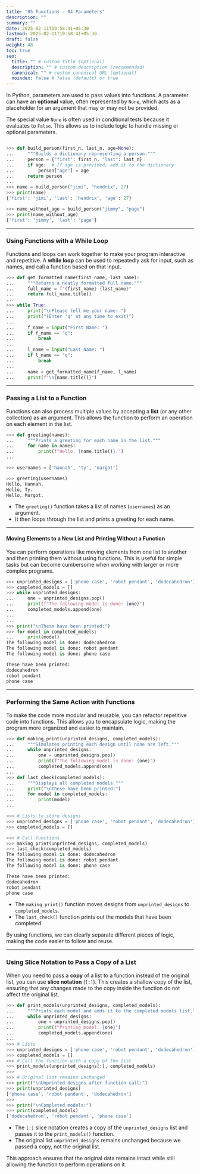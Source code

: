 ```yaml
---
title: "05 Functions - 04 Parameters"
description: ""
summary: ""
date: 2025-02-11T19:58:41+05:30
lastmod: 2025-02-11T19:58:41+05:30
draft: false
weight: 48
toc: true
seo:
  title: "" # custom title (optional)
  description: "" # custom description (recommended)
  canonical: "" # custom canonical URL (optional)
  noindex: false # false (default) or true
---
```






In Python, parameters are used to pass values into functions. A parameter can have an **optional** value, often represented by `None`, which acts as a placeholder for an argument that may or may not be provided.

The special value `None` is often used in conditional tests because it evaluates to `False`. This allows us to include logic to handle missing or optional parameters.

```python

>>> def build_person(first_n, last_n, age=None):
...     """Builds a dictionary representing a person."""
...     person = {"first": first_n, "last": last_n}
...     if age:  # If age is provided, add it to the dictionary
...         person["age"] = age
...     return person
... 
>>> name = build_person("jimi", "hendrix", 27)
>>> print(name)
{'first': 'jimi', 'last': 'hendrix', 'age': 27}

>>> name_without_age = build_person("jimmy", "page")
>>> print(name_without_age)
{'first': 'jimmy', 'last': 'page'}
```


---

### **Using Functions with a While Loop**

Functions and loops can work together to make your program interactive and repetitive. A **while loop** can be used to repeatedly ask for input, such as names, and call a function based on that input.

```python
>>> def get_formatted_name(first_name, last_name):
...     """Returns a neatly formatted full name."""
...     full_name = f"{first_name} {last_name}"
...     return full_name.title()
... 
>>> while True:
...     print("\nPlease tell me your name: ")
...     print("(Enter 'q' at any time to exit)")
... 
...     f_name = input("First Name: ")
...     if f_name == "q":
...         break
... 
...     l_name = input("Last Name: ")
...     if l_name == "q":
...         break
... 
...     name = get_formatted_name(f_name, l_name)
...     print(f"\n{name.title()}")
```

---

### **Passing a List to a Function**

Functions can also process multiple values by accepting a **list** (or any other collection) as an argument. This allows the function to perform an operation on each element in the list.

```python
>>> def greeting(names):
...     """Prints a greeting for each name in the list."""
...     for name in names:
...         print(f"Hello, {name.title()}.")
... 

>>> usernames = ['hannah', 'ty', 'margot']

>>> greeting(usernames)
Hello, Hannah.
Hello, Ty.
Hello, Margot.
```

- The `greeting()` function takes a list of names (`usernames`) as an argument.
- It then loops through the list and prints a greeting for each name.

---

#### **Moving Elements to a New List and Printing Without a Function**

You can perform operations like moving elements from one list to another and then printing them without using functions. This is useful for simple tasks but can become cumbersome when working with larger or more complex programs.

```python
>>> unprinted_designs = ['phone case', 'robot pendant', 'dodecahedron']
>>> completed_models = []
>>> while unprinted_designs:
...     one = unprinted_designs.pop()
...     print(f"The following model is done: {one}")
...     completed_models.append(one)
... 
...
>>> print("\nThese have been printed:")
>>> for model in completed_models:
...     print(model)
The following model is done: dodecahedron
The following model is done: robot pendant
The following model is done: phone case

These have been printed:
dodecahedron
robot pendant
phone case
```


---

### **Performing the Same Action with Functions**

To make the code more modular and reusable, you can refactor repetitive code into functions. This allows you to encapsulate logic, making the program more organized and easier to maintain.

```python
>>> def making_print(unprinted_designs, completed_models):
...     """Simulates printing each design until none are left."""
...     while unprinted_designs:
...         one = unprinted_designs.pop()
...         print(f"The following model is done: {one}")
...         completed_models.append(one)
... 
>>> def last_check(completed_models):
...     """Displays all completed models."""
...     print("\nThese have been printed:")
...     for model in completed_models:
...         print(model)
... 

>>> # Lists to store designs
>>> unprinted_designs = ['phone case', 'robot pendant', 'dodecahedron']
>>> completed_models = []

>>> # Call functions
>>> making_print(unprinted_designs, completed_models)
>>> last_check(completed_models)
The following model is done: dodecahedron
The following model is done: robot pendant
The following model is done: phone case

These have been printed:
dodecahedron
robot pendant
phone case
```

- The `making_print()` function moves designs from `unprinted_designs` to `completed_models`.
- The `last_check()` function prints out the models that have been completed.

By using functions, we can clearly separate different pieces of logic, making the code easier to follow and reuse.

---

### **Using Slice Notation to Pass a Copy of a List**

When you need to pass a **copy** of a list to a function instead of the original list, you can use **slice notation** (`[:]`). This creates a shallow copy of the list, ensuring that any changes made to the copy inside the function do not affect the original list.

```python
>>> def print_models(unprinted_designs, completed_models):
...     """Prints each model and adds it to the completed models list."""
...     while unprinted_designs:
...         one = unprinted_designs.pop()
...         print(f"Printing model: {one}")
...         completed_models.append(one)
... 
>>> # Lists
>>> unprinted_designs = ['phone case', 'robot pendant', 'dodecahedron']
>>> completed_models = []
>>> # Call the function with a copy of the list
>>> print_models(unprinted_designs[:], completed_models)
>>> 
>>> # Original list remains unchanged
>>> print("\nUnprinted designs after function call:")
>>> print(unprinted_designs)
['phone case', 'robot pendant', 'dodecahedron']
>>> 
>>> print("\nCompleted models:")
>>> print(completed_models)
['dodecahedron', 'robot pendant', 'phone case']

```

- The `[:]` slice notation creates a copy of the `unprinted_designs` list and passes it to the `print_models()` function.
- The original list `unprinted_designs` remains unchanged because we passed a copy, not the original list.

This approach ensures that the original data remains intact while still allowing the function to perform operations on it.
